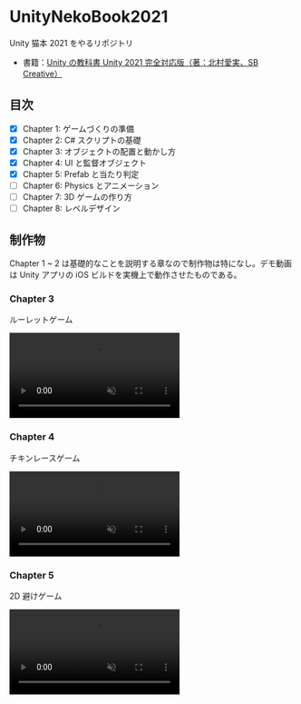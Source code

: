 # UnityNekoBook2021

Unity 猫本 2021 をやるリポジトリ

- 書籍：[Unity の教科書 Unity 2021 完全対応版（著：北村愛実、SB Creative）](https://www.sbcr.jp/product/4815611347/)

## 目次

- [x] Chapter 1: ゲームづくりの準備
- [x] Chapter 2: C# スクリプトの基礎
- [x] Chapter 3: オブジェクトの配置と動かし方
- [x] Chapter 4: UI と監督オブジェクト
- [x] Chapter 5: Prefab と当たり判定
- [ ] Chapter 6: Physics とアニメーション
- [ ] Chapter 7: 3D ゲームの作り方
- [ ] Chapter 8: レベルデザイン

## 制作物

Chapter 1 ~ 2 は基礎的なことを説明する章なので制作物は特になし。デモ動画は Unity アプリの iOS ビルドを実機上で動作させたものである。

### Chapter 3

ルーレットゲーム

<video controls src="https://user-images.githubusercontent.com/42367320/206038992-3ba22cf8-fdcf-41af-88b5-3b0787c97c6a.MP4" muted="false" style="max-width: 500px;"></video>

### Chapter 4

チキンレースゲーム

<video controls src="https://user-images.githubusercontent.com/42367320/206199980-6be550ea-59ad-401e-995f-cd9ffc69d73b.mov" muted="false" style="max-width: 500px;"></video>

### Chapter 5

2D 避けゲーム

<video controls src="https://user-images.githubusercontent.com/42367320/206927714-8cf476aa-577d-4001-9684-c51004e016dc.MP4" muted="false" style="max-width: 500px;"></video>
